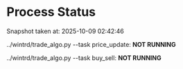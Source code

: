 # Process Status

Snapshot taken at: 2025-10-09 02:42:46

../wintrd/trade_algo.py --task price_update: **NOT RUNNING**

../wintrd/trade_algo.py --task buy_sell: **NOT RUNNING**

